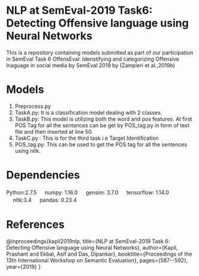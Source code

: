 # NLP at SemEval-2019 Task6: Detecting Offensive language using Neural Networks
This is a repository containing models submitted as part of our participation in SemEval Task 6 OffensEval: Idenstifying and categorizing Offensive lnaguage in social media by SemEval 2019 by (Zampieri et al.,2019b)

# Models
1. Preprocess.py
2. TaskA.py: It is a classification model dealing with 2 classes.
3. TaskB.py: This model is utilizing both the word and pos features. At first POS Tag for all the sentences can be get by     POS_tag.py in form of text file and then inserted at line 50. 
4. TaskC.py : This is for the third task i.e Target Identification
5. POS_tag.py: This can be used to get the POS tag for all the sentences using nltk.


# Dependencies
Python:2.7.5 &#12288;
numpy: 1.16.0 &#12288;
gensim: 3.7.0 &#12288;
tensorflow: 1.14.0 &#12288;
nltk:3.4 &#12288;
pandas: 0.23.4 &#12288;






# References
@inproceedings{kapil2019nlp,
  title={NLP at SemEval-2019 Task 6: Detecting Offensive language using Neural Networks},
  author={Kapil, Prashant and Ekbal, Asif and Das, Dipankar},
  booktitle={Proceedings of the 13th International Workshop on Semantic Evaluation},
  pages={587--592},
  year={2019}
}
